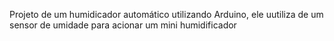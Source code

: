 Projeto de um humidicador automático utilizando Arduino, ele uutiliza de um sensor de umidade para acionar um mini humidificador
